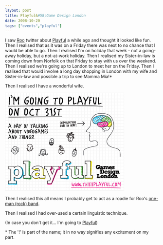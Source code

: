 ```yaml
---
layout: post
title: Playful&#58;Game Design London
date: 2008-10-20
tags: ["events","playful"]
---
```


I saw [Roo](rooreynolds.com) twitter about [Playful](http://www.thisisplayful.com/) a while ago and thought it looked like fun. Then I realised that as it was on a Friday there was next to no chance that I would be able to go. Then I realised I'm on holiday that week -  not a going-away holiday, but a not-at-work holiday. Then I realised my Sister-in-law is coming down from Norfolk on that Friday to stay with us over the weekend. Then I realised we're going up to London to meet her on the Friday. Then I realised that would involve a long day shopping in London with my wife and Sister-in-law and possible a trip to see Mamma Mia!<super>\*</super>

Then I realised I have a wonderful wife.

[![](/blog/content/2008/10/playful_attending.jpg "Playful:Game Design London")](http://www.thisisplayful.com/)

Then I realised this all means I probably get to act as a roadie for Roo's [one-man (rock) band](http://rooreynolds.com/2008/10/08/playful/).

Then I realised I had over-used a certain linguistic technique.

(In case you don't get it... I'm going to [Playful](http://www.thisisplayful.com/))

<super>\*</super> The '!' is part of the name; it in no way signifies any excitement on my part.
